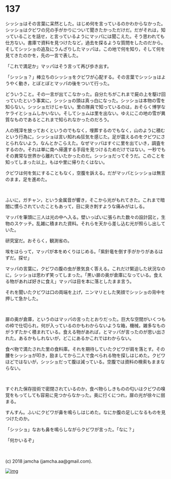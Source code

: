 # 137

シッショはその言葉に呆然とした。はじめ何を言っているのかわからなかった。シッショはクビワの兄の手がかりについて聞きたかっただけだ。だがそれは，知っていることを話せ，と言っているようにマッパには聞こえた。そう思われても仕方ない。書庫で資料を見つけたなど，過去を探るような質問をしたのだから。そしてシッショの追及にうんざりしたマッパは，この地で何を知り，そして何を見てきたのかを，先の一言で表した。  

「これで満足か」マッパはそう言って再び歩き出す。  

「シッショ？」棒立ちのシッショをクビワが心配する。その言葉でシッショはようやく動き，とぼとぼとマッパの後をついて行った。  

どういうこと。その一言が出てこなかった。自分たちがこれまで屍の上を駆け回っていたという事実に，シッショの頭は真っ白になった。シッショは本物の雪を知らない。シッショだけじゃない。里の隊員で知っているのは，おそらく博学なケライとショムしかいない。そしてショムは里を出ない。ゆえにこの地の雪が異質なものであるとこれまで知られなかったのだろう。  

人の残滓を放っておくというのでもなく，埋葬するのでもなく，山のように積むという行為に，シッショは言い知れぬ狂気を感じた。足が震えるのをクビワにさとられないよう，なんとかこらえた。なぜマッパはすぐに里を出ていき，調査をするのか。それは単に南へ帰還する手段を見つけるためだけではない。一秒でもその異常な世界から離れていたかったのだ。シッショだってそうだ。このことを知ってしまった以上，もはや里に帰りたくはない。  

クビワは何を気にすることもなく，空腹を訴える。だがマッパとシッショは無言のまま，足を進めた。  

<br>  

ふいに，ガチャン，という金属音が響き，そこから光がもれてきた。これまで暗闇に慣らされていたこともあって，目に突き刺すような痛みがはしる。  

マッパを筆頭に三人は光の中へ入る。壁いっぱいに張られた数々の設計図と，生物のスケッチ。乱雑に積まれた資料。それらを天から差し込む光が照らし出していた。  

研究室だ。おそらく，観測省の。  

埃をはらって，マッパが本をめくりはじめる。「紫針竜を倒す手がかりがあるはずだ。探せ」  

マッパの言葉に，クビワの腹の虫が景気良く答える。これだけ緊迫した状況なのに，シッショは思わず笑ってしまった。「黒い扉の奥が倉庫になっている。食える物があれば好きに食え」マッパは目を本に落としたまま言う。  

それを聞いたクビワは口の両端を上げ，ニンマリとした笑顔でシッショの背中を押して急かした。  

<br>  

扉の奥が倉庫，というのはマッパの言ったとおりだった。巨大な空間がいくつもの枠で仕切られ，何が入っているのかもわからないような箱，機械，雑多なものがうずたかく積まれている。食える物があれば，とマッパが言ったのが思い出された。あるかもしれないが，どこにあるかこれではわからない。  

食べ物で満たされた里の食料庫。それを期待していたクビワが肩を落とす。その腰をシッショが叩き，励ましてから二人で食べられる物を探しはじめた。クビワほどではないが，シッショだって腹は減っている。空腹では資料の検索もままならない。  

<br>  

すぐれた保存技術で密閉されているのか，食べ物らしきものの匂いはクビワの嗅覚をもってしても容易に見つからなかった。奥に行くにつれ，扉の光が徐々に弱まる。  

すんすん。ふいにクビワが鼻を鳴らしはじめた。なにか腹の足しになるものを見つけたのか。  

「シッショ」なおも鼻を鳴らしながらクビワが言った。「なに？」  

「何かいるぞ」  

<br>  
<br>  
(c) 2018 jamcha (jamcha.aa@gmail.com).  

[![img](http://i.creativecommons.org/l/by-nc-sa/4.0/88x31.png)](http://creativecommons.org/licenses/by-nc-sa/4.0/deed)